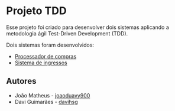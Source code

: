 # Projeto TDD

Esse projeto foi criado para desenvolver dois sistemas aplicando a metodologia ágil Test-Driven Development (TDD).

Dois sistemas foram desenvolvidos:

- [Processador de compras](https://github.com/joaoduavy900/Projeto-TDD/blob/main/compra/README.md)
- [Sistema de ingressos](https://github.com/joaoduavy900/Projeto-TDD/blob/main/ingresso/README.md)

## Autores

- João Matheus - [joaoduavy900](github.com/joaoduavy900)
- Davi Guimarães - [davihsg](github.com/davihsg)
